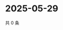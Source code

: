 # 2025-05-29

共 0 条

<!-- BEGIN ZHIHUQUESTIONS -->
<!-- 最后更新时间 Thu May 29 2025 04:13:01 GMT+0800 (China Standard Time) -->

<!-- END ZHIHUQUESTIONS -->
